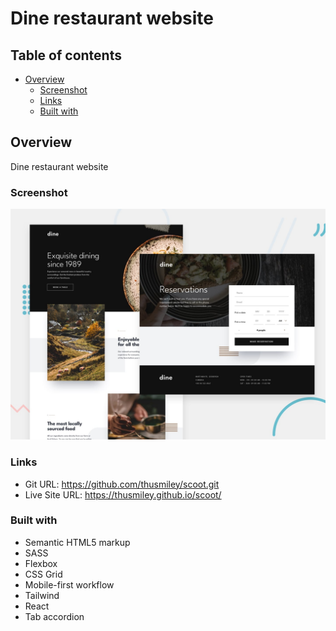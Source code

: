 # Dine restaurant website

## Table of contents

- [Overview](#overview)
  - [Screenshot](#screenshot)
  - [Links](#links)
  - [Built with](#built-with)

## Overview

Dine restaurant website

### Screenshot

![](./public/preview.jpg)

### Links

- Git URL: https://github.com/thusmiley/scoot.git
- Live Site URL: https://thusmiley.github.io/scoot/

### Built with

- Semantic HTML5 markup
- SASS
- Flexbox
- CSS Grid
- Mobile-first workflow
- Tailwind
- React
- Tab accordion
